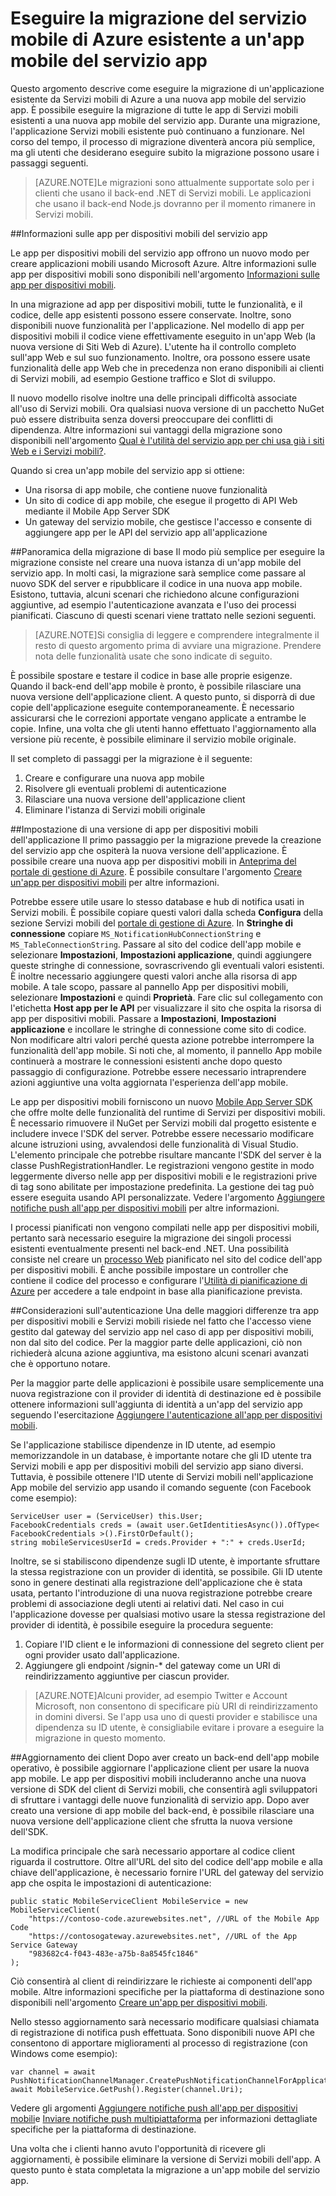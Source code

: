 <properties 
	pageTitle="Eseguire la migrazione da Servizi mobili a un'app mobile del servizio app" 
	description="Informazioni su come eseguire facilmente la migrazione dell'applicazione Servizi mobili a un'app mobile del servizio app" 
	services="app-service\mobile" 
	documentationCenter="" 
	authors="mattchenderson" 
	manager="dwrede" 
	editor=""/>

<tags 
	ms.service="app-service" 
	ms.workload="mobile" 
	ms.tgt_pltfrm="mobile" 
	ms.devlang="dotnet" 
	ms.topic="article" 
	ms.date="06/23/2015" 
	ms.author="mahender"/>

# Eseguire la migrazione del servizio mobile di Azure esistente a un'app mobile del servizio app

Questo argomento descrive come eseguire la migrazione di un'applicazione esistente da Servizi mobili di Azure a una nuova app mobile del servizio app. È possibile eseguire la migrazione di tutte le app di Servizi mobili esistenti a una nuova app mobile del servizio app. Durante una migrazione, l'applicazione Servizi mobili esistente può continuano a funzionare. Nel corso del tempo, il processo di migrazione diventerà ancora più semplice, ma gli utenti che desiderano eseguire subito la migrazione possono usare i passaggi seguenti.

>[AZURE.NOTE]Le migrazioni sono attualmente supportate solo per i clienti che usano il back-end .NET di Servizi mobili. Le applicazioni che usano il back-end Node.js dovranno per il momento rimanere in Servizi mobili.

##<a name="understand"></a>Informazioni sulle app per dispositivi mobili del servizio app

Le app per dispositivi mobili del servizio app offrono un nuovo modo per creare applicazioni mobili usando Microsoft Azure. Altre informazioni sulle app per dispositivi mobili sono disponibili nell'argomento [Informazioni sulle app per dispositivi mobili].

In una migrazione ad app per dispositivi mobili, tutte le funzionalità, e il codice, delle app esistenti possono essere conservate. Inoltre, sono disponibili nuove funzionalità per l'applicazione. Nel modello di app per dispositivi mobili il codice viene effettivamente eseguito in un'app Web (la nuova versione di Siti Web di Azure). L'utente ha il controllo completo sull'app Web e sul suo funzionamento. Inoltre, ora possono essere usate funzionalità delle app Web che in precedenza non erano disponibili ai clienti di Servizi mobili, ad esempio Gestione traffico e Slot di sviluppo.

Il nuovo modello risolve inoltre una delle principali difficoltà associate all'uso di Servizi mobili. Ora qualsiasi nuova versione di un pacchetto NuGet può essere distribuita senza doversi preoccupare dei conflitti di dipendenza. Altre informazioni sui vantaggi della migrazione sono disponibili nell'argomento [Qual è l'utilità del servizio app per chi usa già i siti Web e i Servizi mobili?].

Quando si crea un'app mobile del servizio app si ottiene:

- Una risorsa di app mobile, che contiene nuove funzionalità 
- Un sito di codice di app mobile, che esegue il progetto di API Web mediante il Mobile App Server SDK
- Un gateway del servizio mobile, che gestisce l'accesso e consente di aggiungere app per le API del servizio app all'applicazione

##<a name="overview"></a>Panoramica della migrazione di base
Il modo più semplice per eseguire la migrazione consiste nel creare una nuova istanza di un'app mobile del servizio app. In molti casi, la migrazione sarà semplice come passare al nuovo SDK del server e ripubblicare il codice in una nuova app mobile. Esistono, tuttavia, alcuni scenari che richiedono alcune configurazioni aggiuntive, ad esempio l'autenticazione avanzata e l'uso dei processi pianificati. Ciascuno di questi scenari viene trattato nelle sezioni seguenti.

>[AZURE.NOTE]Si consiglia di leggere e comprendere integralmente il resto di questo argomento prima di avviare una migrazione. Prendere nota delle funzionalità usate che sono indicate di seguito.

È possibile spostare e testare il codice in base alle proprie esigenze. Quando il back-end dell'app mobile è pronto, è possibile rilasciare una nuova versione dell'applicazione client. A questo punto, si disporrà di due copie dell'applicazione eseguite contemporaneamente. È necessario assicurarsi che le correzioni apportate vengano applicate a entrambe le copie. Infine, una volta che gli utenti hanno effettuato l'aggiornamento alla versione più recente, è possibile eliminare il servizio mobile originale.

Il set completo di passaggi per la migrazione è il seguente:

1. Creare e configurare una nuova app mobile
2. Risolvere gli eventuali problemi di autenticazione
3. Rilasciare una nuova versione dell'applicazione client
4. Eliminare l'istanza di Servizi mobili originale


##<a name="mobile-app-version"></a>Impostazione di una versione di app per dispositivi mobili dell'applicazione
Il primo passaggio per la migrazione prevede la creazione del servizio app che ospiterà la nuova versione dell'applicazione. È possibile creare una nuova app per dispositivi mobili in [Anteprima del portale di gestione di Azure]. È possibile consultare l'argomento [Creare un'app per dispositivi mobili] per altre informazioni.

Potrebbe essere utile usare lo stesso database e hub di notifica usati in Servizi mobili. È possibile copiare questi valori dalla scheda **Configura** della sezione Servizi mobili del [portale di gestione di Azure]. In **Stringhe di connessione** copiare `MS_NotificationHubConnectionString` e `MS_TableConnectionString`. Passare al sito del codice dell'app mobile e selezionare **Impostazioni**, **Impostazioni applicazione**, quindi aggiungere queste stringhe di connessione, sovrascrivendo gli eventuali valori esistenti. È inoltre necessario aggiungere questi valori anche alla risorsa di app mobile. A tale scopo, passare al pannello App per dispositivi mobili, selezionare **Impostazioni** e quindi **Proprietà**. Fare clic sul collegamento con l'etichetta **Host app per le API** per visualizzare il sito che ospita la risorsa di app per dispositivi mobili. Passare a **Impostazioni**, **Impostazioni applicazione** e incollare le stringhe di connessione come sito di codice. Non modificare altri valori perché questa azione potrebbe interrompere la funzionalità dell'app mobile. Si noti che, al momento, il pannello App mobile continuerà a mostrare le connessioni esistenti anche dopo questo passaggio di configurazione. Potrebbe essere necessario intraprendere azioni aggiuntive una volta aggiornata l'esperienza dell'app mobile.

Le app per dispositivi mobili forniscono un nuovo [Mobile App Server SDK] che offre molte delle funzionalità del runtime di Servizi per dispositivi mobili. È necessario rimuovere il NuGet per Servizi mobili dal progetto esistente e includere invece l'SDK del server. Potrebbe essere necessario modificare alcune istruzioni using, avvalendosi delle funzionalità di Visual Studio. L'elemento principale che potrebbe risultare mancante l'SDK del server è la classe PushRegistrationHandler. Le registrazioni vengono gestite in modo leggermente diverso nelle app per dispositivi mobili e le registrazioni prive di tag sono abilitate per impostazione predefinita. La gestione dei tag può essere eseguita usando API personalizzate. Vedere l'argomento [Aggiungere notifiche push all'app per dispositivi mobili] per altre informazioni.

I processi pianificati non vengono compilati nelle app per dispositivi mobili, pertanto sarà necessario eseguire la migrazione dei singoli processi esistenti eventualmente presenti nel back-end .NET. Una possibilità consiste nel creare un [processo Web] pianificato nel sito del codice dell'app per dispositivi mobili. È anche possibile impostare un controller che contiene il codice del processo e configurare l'[Utilità di pianificazione di Azure] per accedere a tale endpoint in base alla pianificazione prevista.


##<a name="authentication"></a>Considerazioni sull'autenticazione
Una delle maggiori differenze tra app per dispositivi mobili e Servizi mobili risiede nel fatto che l'accesso viene gestito dal gateway del servizio app nel caso di app per dispositivi mobili, non dal sito del codice. Per la maggior parte delle applicazioni, ciò non richiederà alcuna azione aggiuntiva, ma esistono alcuni scenari avanzati che è opportuno notare.

Per la maggior parte delle applicazioni è possibile usare semplicemente una nuova registrazione con il provider di identità di destinazione ed è possibile ottenere informazioni sull'aggiunta di identità a un'app del servizio app seguendo l'esercitazione [Aggiungere l'autenticazione all'app per dispositivi mobili].

Se l'applicazione stabilisce dipendenze in ID utente, ad esempio memorizzandole in un database, è importante notare che gli ID utente tra Servizi mobili e app per dispositivi mobili del servizio app siano diversi. Tuttavia, è possibile ottenere l'ID utente di Servizi mobili nell'applicazione App mobile del servizio app usando il comando seguente (con Facebook come esempio):

    ServiceUser user = (ServiceUser) this.User;
    FacebookCredentials creds = (await user.GetIdentitiesAsync()).OfType< FacebookCredentials >().FirstOrDefault();
    string mobileServicesUserId = creds.Provider + ":" + creds.UserId;

Inoltre, se si stabiliscono dipendenze sugli ID utente, è importante sfruttare la stessa registrazione con un provider di identità, se possibile. Gli ID utente sono in genere destinati alla registrazione dell'applicazione che è stata usata, pertanto l'introduzione di una nuova registrazione potrebbe creare problemi di associazione degli utenti ai relativi dati. Nel caso in cui l'applicazione dovesse per qualsiasi motivo usare la stessa registrazione del provider di identità, è possibile eseguire la procedura seguente:

1. Copiare l'ID client e le informazioni di connessione del segreto client per ogni provider usato dall'applicazione.
2. Aggiungere gli endpoint /signin-* del gateway come un URI di reindirizzamento aggiuntive per ciascun provider. 

>[AZURE.NOTE]Alcuni provider, ad esempio Twitter e Account Microsoft, non consentono di specificare più URI di reindirizzamento in domini diversi. Se l'app usa uno di questi provider e stabilisce una dipendenza su ID utente, è consigliabile evitare i provare a eseguire la migrazione in questo momento.

##<a name="updating clients"></a>Aggiornamento dei client
Dopo aver creato un back-end dell'app mobile operativo, è possibile aggiornare l'applicazione client per usare la nuova app mobile. Le app per dispositivi mobili includeranno anche una nuova versione di SDK del client di Servizi mobili, che consentirà agli sviluppatori di sfruttare i vantaggi delle nuove funzionalità di servizio app. Dopo aver creato una versione di app mobile del back-end, è possibile rilasciare una nuova versione dell'applicazione client che sfrutta la nuova versione dell'SDK.

La modifica principale che sarà necessario apportare al codice client riguarda il costruttore. Oltre all'URL del sito del codice dell'app mobile e alla chiave dell'applicazione, è necessario fornire l'URL del gateway del servizio app che ospita le impostazioni di autenticazione:

    public static MobileServiceClient MobileService = new MobileServiceClient(
        "https://contoso-code.azurewebsites.net", //URL of the Mobile App Code
        "https://contosogateway.azurewebsites.net", //URL of the App Service Gateway
        "983682c4-f043-483e-a75b-8a8545fc1846"
    );

Ciò consentirà al client di reindirizzare le richieste ai componenti dell'app mobile. Altre informazioni specifiche per la piattaforma di destinazione sono disponibili nell'argomento [Creare un'app per dispositivi mobili].

Nello stesso aggiornamento sarà necessario modificare qualsiasi chiamata di registrazione di notifica push effettuata. Sono disponibili nuove API che consentono di apportare miglioramenti al processo di registrazione (con Windows come esempio):

    var channel = await PushNotificationChannelManager.CreatePushNotificationChannelForApplicationAsync();
    await MobileService.GetPush().Register(channel.Uri); 

Vedere gli argomenti [Aggiungere notifiche push all'app per dispositivi mobili]e [Inviare notifiche push multipiattaforma] per informazioni dettagliate specifiche per la piattaforma di destinazione.

Una volta che i clienti hanno avuto l'opportunità di ricevere gli aggiornamenti, è possibile eliminare la versione di Servizi mobili dell'app. A questo punto è stata completata la migrazione a un'app mobile del servizio app.

<!-- URLs. -->

[Anteprima del portale di gestione di Azure]: https://portal.azure.com/
[portale di gestione di Azure]: https://manage.windowsazure.com/
[Informazioni sulle app per dispositivi mobili]: app-service-mobile-value-prop-preview.md
[Qual è l'utilità del servizio app per chi usa già i siti Web e i Servizi mobili?]: /it-it/documentation/articles/app-service-mobile-value-prop-migration-from-mobile-services-preview
[Mobile App Server SDK]: http://www.nuget.org/packages/microsoft.azure.mobile.server
[Creare un'app per dispositivi mobili]: app-service-mobile-dotnet-backend-xamarin-ios-get-started-preview.md
[Aggiungere notifiche push all'app per dispositivi mobili]: app-service-mobile-dotnet-backend-xamarin-ios-get-started-push-preview.md
[Aggiungere l'autenticazione all'app per dispositivi mobili]: app-service-mobile-dotnet-backend-xamarin-ios-get-started-users-preview.md
[Utilità di pianificazione di Azure]: /it-it/documentation/services/scheduler/
[processo Web]: ../app-service-web/websites-webjobs-resources.md
[Inviare notifiche push multipiattaforma]: app-service-mobile-dotnet-backend-xamarin-ios-push-notifications-to-user-preview.md

<!---HONumber=62-->
